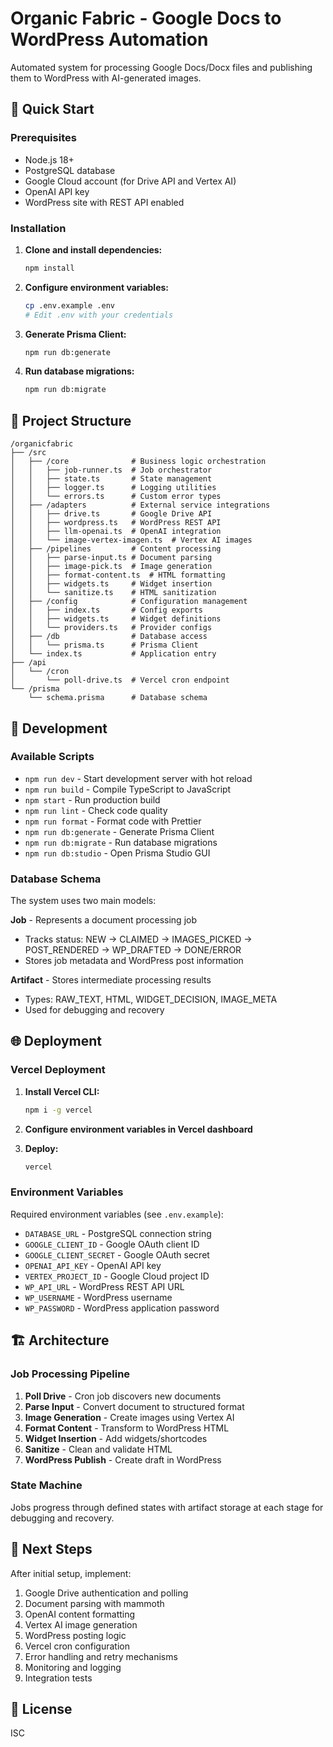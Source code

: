 # Organic Fabric - Google Docs to WordPress Automation

Automated system for processing Google Docs/Docx files and publishing them to WordPress with AI-generated images.

## 🚀 Quick Start

### Prerequisites

- Node.js 18+ 
- PostgreSQL database
- Google Cloud account (for Drive API and Vertex AI)
- OpenAI API key
- WordPress site with REST API enabled

### Installation

1. **Clone and install dependencies:**
   ```bash
   npm install
   ```

2. **Configure environment variables:**
   ```bash
   cp .env.example .env
   # Edit .env with your credentials
   ```

3. **Generate Prisma Client:**
   ```bash
   npm run db:generate
   ```

4. **Run database migrations:**
   ```bash
   npm run db:migrate
   ```

## 📁 Project Structure

```
/organicfabric
├── /src
│   ├── /core              # Business logic orchestration
│   │   ├── job-runner.ts  # Job orchestrator
│   │   ├── state.ts       # State management
│   │   ├── logger.ts      # Logging utilities
│   │   └── errors.ts      # Custom error types
│   ├── /adapters          # External service integrations
│   │   ├── drive.ts       # Google Drive API
│   │   ├── wordpress.ts   # WordPress REST API
│   │   ├── llm-openai.ts  # OpenAI integration
│   │   └── image-vertex-imagen.ts  # Vertex AI images
│   ├── /pipelines         # Content processing
│   │   ├── parse-input.ts # Document parsing
│   │   ├── image-pick.ts  # Image generation
│   │   ├── format-content.ts  # HTML formatting
│   │   ├── widgets.ts     # Widget insertion
│   │   └── sanitize.ts    # HTML sanitization
│   ├── /config            # Configuration management
│   │   ├── index.ts       # Config exports
│   │   ├── widgets.ts     # Widget definitions
│   │   └── providers.ts   # Provider configs
│   ├── /db                # Database access
│   │   └── prisma.ts      # Prisma Client
│   └── index.ts           # Application entry
├── /api
│   └── /cron
│       └── poll-drive.ts  # Vercel cron endpoint
└── /prisma
    └── schema.prisma      # Database schema
```

## 🔧 Development

### Available Scripts

- `npm run dev` - Start development server with hot reload
- `npm run build` - Compile TypeScript to JavaScript
- `npm start` - Run production build
- `npm run lint` - Check code quality
- `npm run format` - Format code with Prettier
- `npm run db:generate` - Generate Prisma Client
- `npm run db:migrate` - Run database migrations
- `npm run db:studio` - Open Prisma Studio GUI

### Database Schema

The system uses two main models:

**Job** - Represents a document processing job
- Tracks status: NEW → CLAIMED → IMAGES_PICKED → POST_RENDERED → WP_DRAFTED → DONE/ERROR
- Stores job metadata and WordPress post information

**Artifact** - Stores intermediate processing results
- Types: RAW_TEXT, HTML, WIDGET_DECISION, IMAGE_META
- Used for debugging and recovery

## 🌐 Deployment

### Vercel Deployment

1. **Install Vercel CLI:**
   ```bash
   npm i -g vercel
   ```

2. **Configure environment variables in Vercel dashboard**

3. **Deploy:**
   ```bash
   vercel
   ```

### Environment Variables

Required environment variables (see `.env.example`):

- `DATABASE_URL` - PostgreSQL connection string
- `GOOGLE_CLIENT_ID` - Google OAuth client ID
- `GOOGLE_CLIENT_SECRET` - Google OAuth secret
- `OPENAI_API_KEY` - OpenAI API key
- `VERTEX_PROJECT_ID` - Google Cloud project ID
- `WP_API_URL` - WordPress REST API URL
- `WP_USERNAME` - WordPress username
- `WP_PASSWORD` - WordPress application password

## 🏗️ Architecture

### Job Processing Pipeline

1. **Poll Drive** - Cron job discovers new documents
2. **Parse Input** - Convert document to structured format
3. **Image Generation** - Create images using Vertex AI
4. **Format Content** - Transform to WordPress HTML
5. **Widget Insertion** - Add widgets/shortcodes
6. **Sanitize** - Clean and validate HTML
7. **WordPress Publish** - Create draft in WordPress

### State Machine

Jobs progress through defined states with artifact storage at each stage for debugging and recovery.

## 📝 Next Steps

After initial setup, implement:

1. Google Drive authentication and polling
2. Document parsing with mammoth
3. OpenAI content formatting
4. Vertex AI image generation
5. WordPress posting logic
6. Vercel cron configuration
7. Error handling and retry mechanisms
8. Monitoring and logging
9. Integration tests

## 📄 License

ISC
